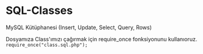 SQL-Classes
===========

MySQL Kütüphanesi (Insert, Update, Select, Query, Rows)


Dosyamıza Class'ımızı çağırmak için require_once fonksiyonunu kullanıoruz.
<code>require_once("class.sql.php");</code>

